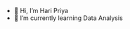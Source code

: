 - 👋 Hi, I’m Hari Priya
- 🌱 I’m currently learning Data Analysis


<!---
haripriya2424/haripriya2424 is a ✨ special ✨ repository because its `README.md` (this file) appears on your GitHub profile.
You can click the Preview link to take a look at your changes.
--->
